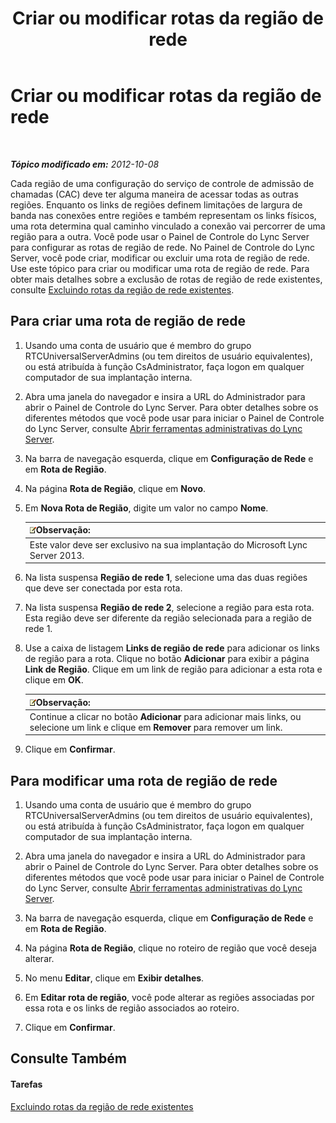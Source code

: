 ﻿---
title: Criar ou modificar rotas da região de rede
TOCTitle: Criar ou modificar rotas da região de rede
ms:assetid: 76993daa-76c2-4cec-8363-de8aebef0145
ms:mtpsurl: https://technet.microsoft.com/pt-br/library/Gg521016(v=OCS.15)
ms:contentKeyID: 49307153
ms.date: 05/19/2016
mtps_version: v=OCS.15
ms.translationtype: HT
---

# Criar ou modificar rotas da região de rede

 

_**Tópico modificado em:** 2012-10-08_

Cada região de uma configuração do serviço de controle de admissão de chamadas (CAC) deve ter alguma maneira de acessar todas as outras regiões. Enquanto os links de regiões definem limitações de largura de banda nas conexões entre regiões e também representam os links físicos, uma rota determina qual caminho vinculado a conexão vai percorrer de uma região para a outra. Você pode usar o Painel de Controle do Lync Server para configurar as rotas de região de rede. No Painel de Controle do Lync Server, você pode criar, modificar ou excluir uma rota de região de rede. Use este tópico para criar ou modificar uma rota de região de rede. Para obter mais detalhes sobre a exclusão de rotas de região de rede existentes, consulte [Excluindo rotas da região de rede existentes](lync-server-2013-deleting-existing-network-region-routes.md).

## Para criar uma rota de região de rede

1.  Usando uma conta de usuário que é membro do grupo RTCUniversalServerAdmins (ou tem direitos de usuário equivalentes), ou está atribuída à função CsAdministrator, faça logon em qualquer computador de sua implantação interna.

2.  Abra uma janela do navegador e insira a URL do Administrador para abrir o Painel de Controle do Lync Server. Para obter detalhes sobre os diferentes métodos que você pode usar para iniciar o Painel de Controle do Lync Server, consulte [Abrir ferramentas administrativas do Lync Server](lync-server-2013-open-lync-server-administrative-tools.md).

3.  Na barra de navegação esquerda, clique em **Configuração de Rede** e em **Rota de Região**.

4.  Na página **Rota de Região**, clique em **Novo**.

5.  Em **Nova Rota de Região**, digite um valor no campo **Nome**.
    
    <table>
    <thead>
    <tr class="header">
    <th><img src="images/Gg425756.note(OCS.15).gif" title="note" alt="note" />Observação:</th>
    </tr>
    </thead>
    <tbody>
    <tr class="odd">
    <td>Este valor deve ser exclusivo na sua implantação do Microsoft Lync Server 2013.</td>
    </tr>
    </tbody>
    </table>


6.  Na lista suspensa **Região de rede 1**, selecione uma das duas regiões que deve ser conectada por esta rota.

7.  Na lista suspensa **Região de rede 2**, selecione a região para esta rota. Esta região deve ser diferente da região selecionada para a região de rede 1.

8.  Use a caixa de listagem **Links de região de rede** para adicionar os links de região para a rota. Clique no botão **Adicionar** para exibir a página **Link de Região**. Clique em um link de região para adicionar a esta rota e clique em **OK**.
    
    <table>
    <thead>
    <tr class="header">
    <th><img src="images/Gg425756.note(OCS.15).gif" title="note" alt="note" />Observação:</th>
    </tr>
    </thead>
    <tbody>
    <tr class="odd">
    <td>Continue a clicar no botão <strong>Adicionar</strong> para adicionar mais links, ou selecione um link e clique em <strong>Remover</strong> para remover um link.</td>
    </tr>
    </tbody>
    </table>


9.  Clique em **Confirmar**.

## Para modificar uma rota de região de rede

1.  Usando uma conta de usuário que é membro do grupo RTCUniversalServerAdmins (ou tem direitos de usuário equivalentes), ou está atribuída à função CsAdministrator, faça logon em qualquer computador de sua implantação interna.

2.  Abra uma janela do navegador e insira a URL do Administrador para abrir o Painel de Controle do Lync Server. Para obter detalhes sobre os diferentes métodos que você pode usar para iniciar o Painel de Controle do Lync Server, consulte [Abrir ferramentas administrativas do Lync Server](lync-server-2013-open-lync-server-administrative-tools.md).

3.  Na barra de navegação esquerda, clique em **Configuração de Rede** e em **Rota de Região**.

4.  Na página **Rota de Região**, clique no roteiro de região que você deseja alterar.

5.  No menu **Editar**, clique em **Exibir detalhes**.

6.  Em **Editar rota de região**, você pode alterar as regiões associadas por essa rota e os links de região associados ao roteiro.

7.  Clique em **Confirmar**.

## Consulte Também

#### Tarefas

[Excluindo rotas da região de rede existentes](lync-server-2013-deleting-existing-network-region-routes.md)

